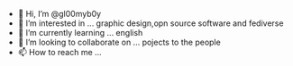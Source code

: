- 👋 Hi, I’m @gl00myb0y
- 👀 I’m interested in ... graphic design,opn source software and fediverse
- 🌱 I’m currently learning ... english
- 💞️ I’m looking to collaborate on ... pojects to the people
- 📫 How to reach me ... 

<!---
gl00myb0y/gl00myb0y is a ✨ special ✨ repository because its `README.md` (this file) appears on your GitHub profile.
You can click the Preview link to take a look at your changes.
--->
